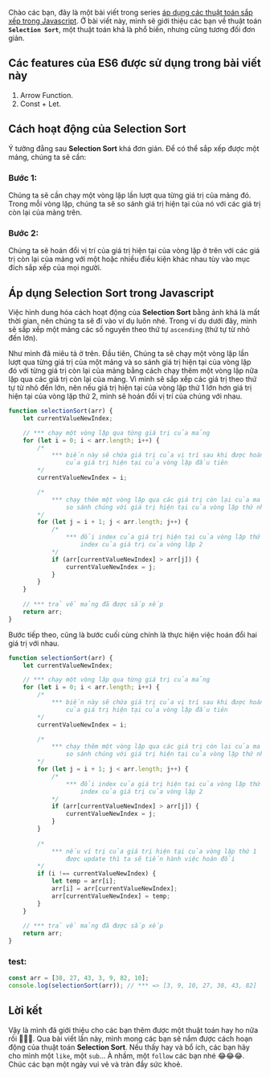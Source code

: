 Chào các bạn, đây là một bài viết trong series [ áp dụng các thuật toán sắp xếp trong Javascript](https://viblo.asia/s/ap-dung-cac-thuat-toan-sap-xep-trong-javascript-Am5yqPgw5db). Ở bài viết này, mình sẽ giới thiệu các bạn về thuật toán **`Selection Sort`**, một thuật toán khá là phổ biến, nhưng cũng tương đối đơn giản.

## Các features của ES6 được sử dụng trong bài viết này
1. Arrow Function.
2. Const + Let.

## Cách hoạt động của Selection Sort
Ý tưởng đằng sau **Selection Sort** khá đơn giản. Để có thể sắp xếp được một mảng, chúng ta sẽ cần: 

### Bước 1:
Chúng ta sẽ cần chạy một vòng lặp lần lượt qua từng giá trị của mảng đó. Trong mỗi vòng lặp, chúng ta sẽ so sánh giá trị hiện tại của nó với các giá trị còn lại của mảng trên.

### Bước 2:
Chúng ta sẽ hoán đổi vị trí của giá trị hiện tại của vòng lặp ở trên với các giá trị còn lại của mảng  với một hoặc nhiều điều kiện khác nhau tùy vào mục đích sắp xếp của mọi người.

## Áp dụng Selection Sort trong Javascript
Việc hình dung hóa cách hoạt động của **Selection Sort** bằng ảnh khá là mất thời gian, nên chúng ta sẽ đi vào ví dụ luôn nhé. Trong ví dụ dưới đây, mình sẽ sắp xếp một mảng các số nguyên theo thứ tự `ascending` (thứ tự từ nhỏ đến lớn).

Như mình đã miêu tả ở trên. Đầu tiên, Chúng ta sẽ chạy một vòng lặp lần lượt qua từng giá trị của một mảng và so sánh giá trị hiện tại của vòng lặp đó với từng giá trị còn lại của mảng bằng cách chạy thêm một vòng lặp nữa lặp qua các giá trị còn lại của mảng. Vì mình sẽ sắp xếp các giá trị theo thứ tự từ nhỏ đến lớn, nên nếu giá trị hiện tại của vòng lặp thứ 1 lớn hơn giá trị hiện tại của vòng lặp thứ 2, mình sẽ hoán đổi vị trí của chúng với nhau.

```js
function selectionSort(arr) {
    let currentValueNewIndex;

    // *** chạy một vòng lặp qua từng giá trị của mảng
    for (let i = 0; i < arr.length; i++) {
        /*
            *** biến này sẽ chứa giá trị của vị trí sau khi được hoán đổi
                của giá trị hiện tại của vòng lặp đầu tiên
        */
        currentValueNewIndex = i;

        /*
            *** chạy thêm một vòng lặp qua các giá trị còn lại của mảng để
                so sánh chúng với giá trị hiện tại của vòng lặp thứ nhất
        */
        for (let j = i + 1; j < arr.length; j++) {
            /*
                *** đổi index của giá trị hiện tại của vòng lặp thứ 1 với
                    index của giá trị của vòng lặp 2
            */
            if (arr[currentValueNewIndex] > arr[j]) {
                currentValueNewIndex = j;
            }
        }
    }
    
    // *** trả về mảng đã được sắp xếp
    return arr;
}
```

Bước tiếp theo, cũng là bước cuối cùng chính là thực hiện việc hoán đổi hai giá trị với nhau.

```js
function selectionSort(arr) {
    let currentValueNewIndex;

    // *** chạy một vòng lặp qua từng giá trị của mảng
    for (let i = 0; i < arr.length; i++) {
        /*
            *** biến này sẽ chứa giá trị của vị trí sau khi được hoán đổi
                của giá trị hiện tại của vòng lặp đầu tiên
        */
        currentValueNewIndex = i;

        /*
            *** chạy thêm một vòng lặp qua các giá trị còn lại của mảng để
                so sánh chúng với giá trị hiện tại của vòng lặp thứ nhất
        */
        for (let j = i + 1; j < arr.length; j++) {
            /*
                *** đổi index của giá trị hiện tại của vòng lặp thứ 1 với
                    index của giá trị của vòng lặp 2
            */
            if (arr[currentValueNewIndex] > arr[j]) {
                currentValueNewIndex = j;
            }
        }
        
        /*
            *** nếu ví trị của giá trị hiện tại của vòng lặp thứ 1
                được update thì ta sẽ tiến hành việc hoán đổi
        */
        if (i !== currentValueNewIndex) {
            let temp = arr[i];
            arr[i] = arr[currentValueNewIndex];
            arr[currentValueNewIndex] = temp;
        }
    }
    
    // *** trả về mảng đã được sắp xếp
    return arr;
}
```

### test:

```js
const arr = [38, 27, 43, 3, 9, 82, 10];
console.log(selectionSort(arr)); // *** => [3, 9, 10, 27, 38, 43, 82]
```

## Lời kết

Vậy là mình đã giới thiệu cho các bạn thêm được một thuật toán hay ho nữa rồi :beers::beers::beers:. Qua bài viết lần này, mình mong các bạn sẽ nắm được cách hoạn động của thuật toán **Selection Sort**. Nếu thấy hay và bổ ích, các bạn hãy cho mình một `like`, một `sub`... À nhầm, một `follow` các bạn nhé :joy::joy::joy:. Chúc các bạn một ngày vui vẻ và tràn đầy sức khoẻ.